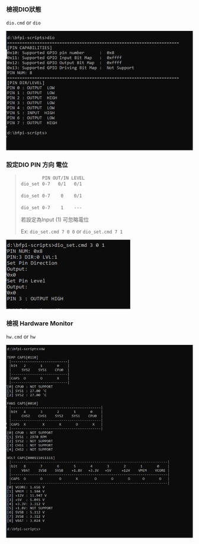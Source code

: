 ### 檢視DIO狀態

`dio.cmd` or `dio`

![](images/dio.JPG)

### 設定DIO PIN 方向 電位

>             PIN OUT/IN LEVEL
>     dio_set 0-7   0/1   0/1
>
>     dio_set 0-7    0    0/1
> 
>     dio_set 0-7    1    ---
> 若設定為Input (1) 可忽略電位
>
> Ex: `dio_set.cmd 7 0 0` or `dio_set.cmd 7 1`

![](images/dio_set.JPG)

### 檢視 Hardware Monitor

`hw.cmd` or `hw`

![](images/hw.JPG)